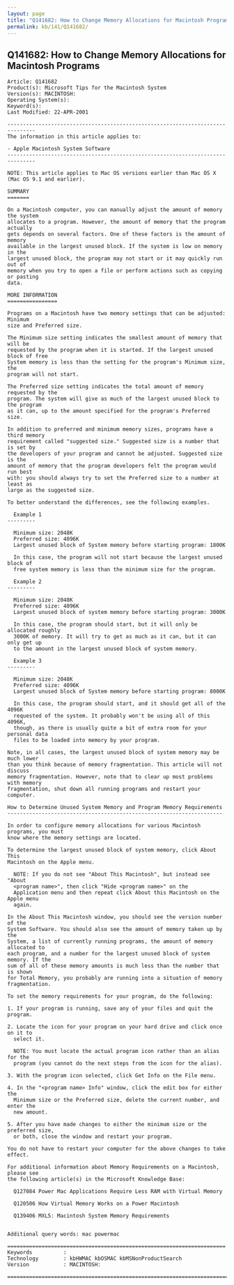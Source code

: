 ```yaml
---
layout: page
title: "Q141682: How to Change Memory Allocations for Macintosh Programs"
permalink: kb/141/Q141682/
---
```


## Q141682: How to Change Memory Allocations for Macintosh Programs

	Article: Q141682
	Product(s): Microsoft Tips for the Macintosh System
	Version(s): MACINTOSH:
	Operating System(s): 
	Keyword(s): 
	Last Modified: 22-APR-2001
	
	-------------------------------------------------------------------------------
	The information in this article applies to:
	
	- Apple Macintosh System Software 
	-------------------------------------------------------------------------------
	
	NOTE: This article applies to Mac OS versions earlier than Mac OS X (Mac OS 9.1 and earlier).
	
	SUMMARY
	=======
	
	On a Macintosh computer, you can manually adjust the amount of memory the system
	allocates to a program. However, the amount of memory that the program actually
	gets depends on several factors. One of these factors is the amount of memory
	available in the largest unused block. If the system is low on memory in the
	largest unused block, the program may not start or it may quickly run out of
	memory when you try to open a file or perform actions such as copying or pasting
	data.
	
	MORE INFORMATION
	================
	
	Programs on a Macintosh have two memory settings that can be adjusted: Minimum
	size and Preferred size.
	
	The Minimum size setting indicates the smallest amount of memory that will be
	requested by the program when it is started. If the largest unused block of free
	System memory is less than the setting for the program's Minimum size, the
	program will not start.
	
	The Preferred size setting indicates the total amount of memory requested by the
	program. The system will give as much of the largest unused block to the program
	as it can, up to the amount specified for the program's Preferred size.
	
	In addition to preferred and minimum memory sizes, programs have a third memory
	requirement called "suggested size." Suggested size is a number that is set by
	the developers of your program and cannot be adjusted. Suggested size is the
	amount of memory that the program developers felt the program would run best
	with: you should always try to set the Preferred size to a number at least as
	large as the suggested size.
	
	To better understand the differences, see the following examples.
	
	  Example 1
	---------
	
	  Minimum size: 2048K
	  Preferred size: 4096K
	  Largest unused block of System memory before starting program: 1800K
	
	  In this case, the program will not start because the largest unused block of
	  free system memory is less than the minimum size for the program.
	
	  Example 2
	---------
	
	  Minimum size: 2048K
	  Preferred size: 4096K
	  Largest unused block of system memory before starting program: 3000K
	
	  In this case, the program should start, but it will only be allocated roughly
	  3000K of memory. It will try to get as much as it can, but it can only get up
	  to the amount in the largest unused block of system memory.
	
	  Example 3
	---------
	
	  Minimum size: 2048K
	  Preferred size: 4096K
	  Largest unused block of System memory before starting program: 8000K
	
	  In this case, the program should start, and it should get all of the 4096K
	  requested of the system. It probably won't be using all of this 4096K,
	  though, as there is usually quite a bit of extra room for your personal data
	  files to be loaded into memory by your program.
	
	Note, in all cases, the largest unused block of system memory may be much lower
	than you think because of memory fragmentation. This article will not discuss
	memory fragmentation. However, note that to clear up most problems with memory
	fragmentation, shut down all running programs and restart your computer.
	
	How to Determine Unused System Memory and Program Memory Requirements
	---------------------------------------------------------------------
	
	In order to configure memory allocations for various Macintosh programs, you must
	know where the memory settings are located.
	
	To determine the largest unused block of system memory, click About This
	Macintosh on the Apple menu.
	
	  NOTE: If you do not see "About This Macintosh", but instead see "About
	  <program name>", then click "Hide <program name>" on the
	  Application menu and then repeat click About this Macintosh on the Apple menu
	  again.
	
	In the About This Macintosh window, you should see the version number of the
	System Software. You should also see the amount of memory taken up by the
	System, a list of currently running programs, the amount of memory allocated to
	each program, and a number for the largest unused block of system memory. If the
	sum of all of these memory amounts is much less than the number that is shown
	for Total Memory, you probably are running into a situation of memory
	fragmentation.
	
	To set the memory requirements for your program, do the following:
	
	1. If your program is running, save any of your files and quit the program.
	
	2. Locate the icon for your program on your hard drive and click once on it to
	  select it.
	
	  NOTE: You must locate the actual program icon rather than an alias for the
	  program (you cannot do the next steps from the icon for the alias).
	
	3. With the program icon selected, click Get Info on the File menu.
	
	4. In the "<program name> Info" window, click the edit box for either the
	  Minimum size or the Preferred size, delete the current number, and enter the
	  new amount.
	
	5. After you have made changes to either the minimum size or the preferred size,
	  or both, close the window and restart your program.
	
	You do not have to restart your computer for the above changes to take effect.
	
	For additional information about Memory Requirements on a Macintosh, please see
	the following article(s) in the Microsoft Knowledge Base:
	
	  Q127084 Power Mac Applications Require Less RAM with Virtual Memory
	
	  Q120506 How Virtual Memory Works on a Power Macintosh
	
	  Q139406 MXL5: Macintosh System Memory Requirements
	
	
	Additional query words: mac powermac
	
	======================================================================
	Keywords          :  
	Technology        : kbHWMAC kbOSMAC kbMSNonProductSearch
	Version           : MACINTOSH:
	
	=============================================================================
	
